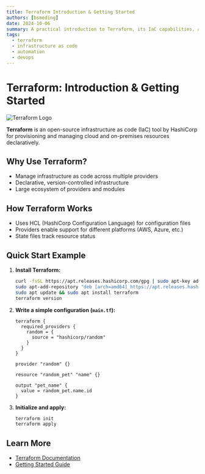 ```yaml
---
title: Terraform Introduction & Getting Started
authors: [bsmeding]
date: 2024-10-06
summary: A practical introduction to Terraform, its IaC capabilities, and how to provision resources.
tags:
  - terraform
  - infrastructure as code
  - automation
  - devops
---
```


# Terraform: Introduction & Getting Started

<img src="https://web-unified-docs-hashicorp.vercel.app/api/assets/terraform/latest/img/docs/intro-terraform-workflow.png" alt="Terraform Logo" class="tool-image">

**Terraform** is an open-source infrastructure as code (IaC) tool by HashiCorp for provisioning and managing cloud and on-premises resources declaratively.
<!-- more -->

## Why Use Terraform?
- Manage infrastructure as code across multiple providers
- Declarative, version-controlled infrastructure
- Large ecosystem of providers and modules

## How Terraform Works
- Uses HCL (HashiCorp Configuration Language) for configuration files
- Providers enable support for different platforms (AWS, Azure, etc.)
- State files track resource status

## Quick Start Example
1. **Install Terraform:**
   ```bash
   curl -fsSL https://apt.releases.hashicorp.com/gpg | sudo apt-key add -
   sudo apt-add-repository "deb [arch=amd64] https://apt.releases.hashicorp.com $(lsb_release -cs) main"
   sudo apt update && sudo apt install terraform
   terraform version
   ```
2. **Write a simple configuration (`main.tf`):**
   ```hcl
   terraform {
     required_providers {
       random = {
         source = "hashicorp/random"
       }
     }
   }

   provider "random" {}

   resource "random_pet" "name" {}

   output "pet_name" {
     value = random_pet.name.id
   }
   ```
3. **Initialize and apply:**
   ```bash
   terraform init
   terraform apply
   ```

## Learn More
- [Terraform Documentation](https://developer.hashicorp.com/terraform/docs)
- [Getting Started Guide](https://developer.hashicorp.com/terraform/tutorials) 